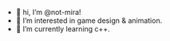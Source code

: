 - 📜 hi, I’m @not-mira!
- 🎹 I’m interested in game design & animation.
- 🎻 I’m currently learning c++.


<!---
not-mira/not-mira is a ✨ special ✨ repository because its `README.md` (this file) appears on your GitHub profile.
You can click the Preview link to take a look at your changes.
--->
